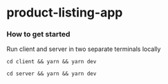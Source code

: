 # product-listing-app

### How to get started

Run client and server in two separate terminals locally


`cd client && yarn && yarn dev`

`cd server && yarn && yarn dev`